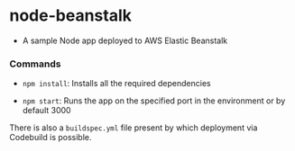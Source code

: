# node-beanstalk

- A sample Node app deployed to AWS Elastic Beanstalk

### Commands

- `npm install`: Installs all the required dependencies

- `npm start`: Runs the app on the specified port in the environment or by default 3000

There is also a `buildspec.yml` file present by which deployment via Codebuild is possible.
